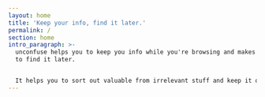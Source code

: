 ```yaml
---
layout: home
title: 'Keep your info, find it later.'
permalink: /
section: home
intro_paragraph: >-
  unconfuse helps you to keep you info while you're browsing and makes it easy
  to find it later.


  It helps you to sort out valuable from irrelevant stuff and keep it organized.
---
```


